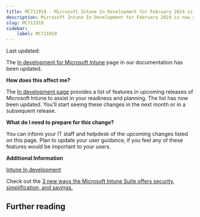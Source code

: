 ```yaml
---
title: MC711919 - Microsoft Intune In Development for February 2024 is now available
description: Microsoft Intune In Development for February 2024 is now available
slug: MC711919
sidebar:
    label: MC711919
---
```



Last updated: 

<p>The <a href="https://aka.ms/Intune_InDevelopment" target="_blank">In development for Microsoft Intune</a>&nbsp;page in our documentation has been updated.<br></p><p><strong>How does this affect me?</strong><br></p><p>The <a href="https://aka.ms/Intune_InDevelopment" target="_blank">In development page</a> provides a list of features in upcoming releases of Microsoft Intune to assist in your readiness and planning. The list has now been updated. You’ll start seeing these changes in the next month or in a subsequent release.<br></p><p><strong>What do I need to prepare for this change?</strong></p><p>You can inform your IT staff and helpdesk of the upcoming changes listed on this page. Plan to update your user guidance, if you feel any of these features would be important to your users.</p><p><b>Additional Information</b><br></p><p><a href="https://aka.ms/Intune_InDevelopment" target="_blank">Intune In development</a></p><p>Check out the&nbsp;<a href="https://aka.ms/IntuneSuite/BlogFeb24" target="_blank">3 new ways the Microsoft Intune Suite offers security, simplification, and savings.</a></p><p></p>

## Further reading
